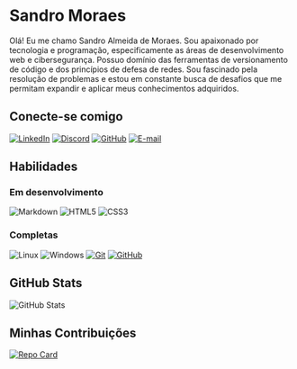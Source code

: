 # Sandro Moraes
Olá! Eu me chamo Sandro Almeida de Moraes. Sou apaixonado por tecnologia e programação, especificamente as áreas de desenvolvimento web e cibersegurança. Possuo domínio das ferramentas de versionamento de código e dos princípios de defesa de redes. Sou fascinado pela resolução de problemas e estou em constante busca de desafios que me permitam expandir e aplicar meus conhecimentos adquiridos.


## Conecte-se comigo
[![LinkedIn](https://img.shields.io/badge/LinkedIn-000?style=for-the-badge&logo=linkedin&logoColor=0E76A8)](https://www.linkedin.com/in/sandro-moraes/)
[![Discord](https://img.shields.io/badge/Discord-000?style=for-the-badge&logo=discord)](https://https://discord.com/channels/1_.Sandrounix._1/)
[![GitHub](https://img.shields.io/badge/GitHub-000?style=for-the-badge&logo=github&logoColor=white)](+https://github.com/Sandro-Moraes)
[![E-mail](https://img.shields.io/badge/-Email-000?style=for-the-badge&logo=microsoft-outlook&logoColor=007BFF)](mailto:sandro.moraes3004@gmail.com)


## Habilidades
### Em desenvolvimento
![Markdown](https://img.shields.io/badge/Markdown-000?style=for-the-badge&logo=markdown)
![HTML5](https://img.shields.io/badge/HTML5-000?style=for-the-badge&logo=html5)
![CSS3](https://img.shields.io/badge/CSS3-000?style=for-the-badge&logo=css3&logoColor=264CE4)

### Completas
![Linux](https://img.shields.io/badge/Linux-000?style=for-the-badge&logo=linux&logoColor=FCC624)
![Windows](https://img.shields.io/badge/Windows-000?style=for-the-badge&logo=windows&logoColor=2CA5E0)
[![Git](https://img.shields.io/badge/Git-000?style=for-the-badge&logo=git&logoColor=E94D5F)](https://git-scm.com/doc) 
[![GitHub](https://img.shields.io/badge/GitHub-000?style=for-the-badge&logo=github&logoColor=30A3DC)](https://docs.github.com/)


## GitHub Stats
![GitHub Stats](https://github-readme-stats.vercel.app/api?username=Sandro-Moraes&theme=transparent&bg_color=000&border_color=30A3DC&show_icons=true&icon_color=30A3DC&title_color=E94D5F&text_color=FFF)


## Minhas Contribuições
[![Repo Card](https://github-readme-stats.vercel.app/api/pin/?username=Sandro-Moraes&repo=repoprofissional&bg_color=000&border_color=30A3DC&show_icons=true&icon_color=30A3DC&title_color=E94D5F&text_color=FFF)](https://github.com/Sandro-Moraes/repoprofissional)